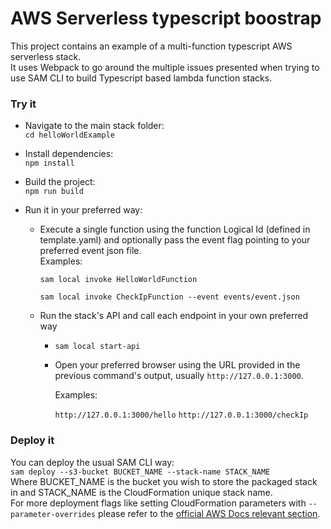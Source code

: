 # AWS Serverless typescript boostrap


This project contains an example of a multi-function typescript AWS serverless stack. <br />
It uses Webpack to go around the multiple issues presented when trying to use SAM CLI 
to build Typescript based lambda function stacks.

### Try it
- Navigate to the main stack folder:  
`cd helloWorldExample`
- Install dependencies:  
`npm install`
- Build the project:  
`npm run build`
- Run it in your preferred way:

    - Execute a single function 
    using the function Logical Id (defined in template.yaml) 
    and optionally pass the event flag pointing to your preferred event json file.  
    Examples:  
    
        `sam local invoke HelloWorldFunction`  
        
        `sam local invoke CheckIpFunction --event events/event.json`

    - Run the stack's API and call each endpoint in your own preferred way
        - `sam local start-api`
        - Open your preferred browser using the URL provided in the previous command's output, usually `http://127.0.0.1:3000`.  
        
            Examples:  
            
            `http://127.0.0.1:3000/hello`
            `http://127.0.0.1:3000/checkIp`
            

### Deploy it

You can deploy the usual SAM CLI way:  
`sam deploy --s3-bucket BUCKET_NAME --stack-name STACK_NAME`  
Where BUCKET_NAME is the bucket you wish to store the packaged stack in and STACK_NAME is the CloudFormation unique stack name.  
For more deployment flags like setting CloudFormation parameters with `--parameter-overrides` please refer to the [official AWS Docs relevant section](https://docs.aws.amazon.com/serverless-application-model/latest/developerguide/sam-cli-command-reference-sam-deploy.html).

